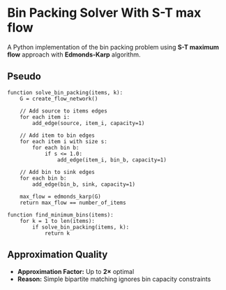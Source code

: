 # Bin Packing Solver With S-T max flow

A Python implementation of the bin packing problem using **S-T maximum flow** approach with **Edmonds-Karp** algorithm.
## Pseudo
```pseudocode
function solve_bin_packing(items, k):
    G = create_flow_network()
    
    // Add source to items edges
    for each item i:
        add_edge(source, item_i, capacity=1)
    
    // Add item to bin edges  
    for each item i with size s:
        for each bin b:
            if s <= 1.0:
                add_edge(item_i, bin_b, capacity=1)
    
    // Add bin to sink edges
    for each bin b:
        add_edge(bin_b, sink, capacity=1)
    
    max_flow = edmonds_karp(G)
    return max_flow == number_of_items

function find_minimum_bins(items):
    for k = 1 to len(items):
        if solve_bin_packing(items, k):
            return k
```

## Approximation Quality

- **Approximation Factor:** Up to **2×** optimal
- **Reason:** Simple bipartite matching ignores bin capacity constraints


